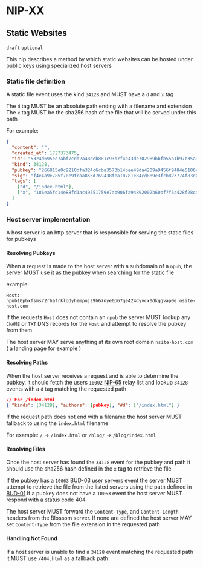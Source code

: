 NIP-XX
======

Static Websites
---------------

`draft` `optional`

This nip describes a method by which static websites can be hosted under public keys using specialized host servers

### Static file definition

A static file event uses the kind `34128` and MUST have a `d` and `x` tag

The `d` tag MUST be an absolute path ending with a filename and extension
The `x` tag MUST be the sha256 hash of the file that will be served under this path

For example:

```json
{
  "content": "",
  "created_at": 1727373475,
  "id": "5324d695ed7abf7cdd2a48deb881c93b7f4e43de702989bbfb55a1b97b35a3de",
  "kind": 34128,
  "pubkey": "266815e0c9210dfa324c6cba3573b14bee49da4209a9456f9484e5106cd408a5",
  "sig": "f4e4a9e785f70e9fcaa855d769438fea10781e84cd889e3fcb823774f83d094cf2c05d5a3ac4aebc1227a4ebc3d56867286c15a6df92d55045658bb428fd5fb5",
  "tags": [
    ["d", "/index.html"],
    ["x", "186ea5fd14e88fd1ac49351759e7ab906fa94892002b60bf7f5a428f28ca1c99"]
  ]
}
```

### Host server implementation

A host server is an http server that is responsible for serving the static files for pubkeys

#### Resolving Pubkeys

When a request is made to the host server with a subdomain of a `npub`, the server MUST use it as the pubkey when searching for the static file

example

```
Host: npub10phxfsms72rhafrklqdyhempujs9h67nye0p67qe424dyvcx0dkqgvap0e.nsite-host.com
```

If the requests `Host` does not contain an `npub` the server MUST lookup any `CNAME` or `TXT` DNS records for the `Host` and attempt to resolve the pubkey from them

The host server MAY serve anything at its own root domain `nsite-host.com` ( a landing page for example )

#### Resolving Paths

When the host server receives a request and is able to determine the pubkey. it should fetch the users `10002` [NIP-65](https://github.com/nostr-protocol/nips/blob/master/65.md) relay list and lookup `34128` events with a `d` tag matching the requested path

```json
// For /index.html
{ "kinds": [34128], "authors": [pubkey], "#d": ["/index.html"] }
```

If the request path does not end with a filename the host server MUST fallback to using the `index.html` filename

For example: `/` -> `/index.html` or `/blog/` -> `/blog/index.html`

#### Resolving Files

Once the host server has found the `34128` event for the pubkey and path it should use the sha256 hash defined in the `x` tag to retrieve the file

If the pubkey has a `10063` [BUD-03 user servers](https://github.com/hzrd149/blossom/blob/master/buds/03.md) event the server MUST attempt to retrieve the file from the listed servers using the path defined in [BUD-01](https://github.com/hzrd149/blossom/blob/master/buds/01.md#get-sha256---get-blob)
If a pubkey does not have a `10063` event the host server MUST respond with a status code 404

The host server MUST forward the `Content-Type`, and `Content-Length` headers from the Blossom server. If none are defined the host server MAY set `Content-Type` from the file extension in the requested path

#### Handling Not Found

If a host server is unable to find a `34128` event matching the requested path it MUST use `/404.html` as a fallback path
